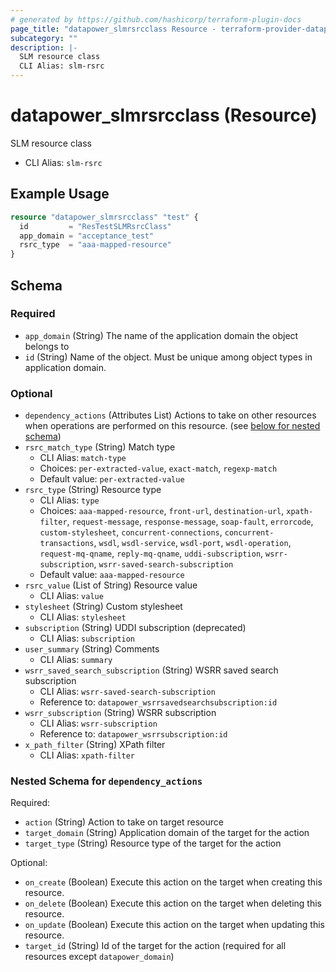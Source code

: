 ```yaml
---
# generated by https://github.com/hashicorp/terraform-plugin-docs
page_title: "datapower_slmrsrcclass Resource - terraform-provider-datapower"
subcategory: ""
description: |-
  SLM resource class
  CLI Alias: slm-rsrc
---
```


# datapower_slmrsrcclass (Resource)

SLM resource class
  - CLI Alias: `slm-rsrc`

## Example Usage

```terraform
resource "datapower_slmrsrcclass" "test" {
  id         = "ResTestSLMRsrcClass"
  app_domain = "acceptance_test"
  rsrc_type  = "aaa-mapped-resource"
}
```

<!-- schema generated by tfplugindocs -->
## Schema

### Required

- `app_domain` (String) The name of the application domain the object belongs to
- `id` (String) Name of the object. Must be unique among object types in application domain.

### Optional

- `dependency_actions` (Attributes List) Actions to take on other resources when operations are performed on this resource. (see [below for nested schema](#nestedatt--dependency_actions))
- `rsrc_match_type` (String) Match type
  - CLI Alias: `match-type`
  - Choices: `per-extracted-value`, `exact-match`, `regexp-match`
  - Default value: `per-extracted-value`
- `rsrc_type` (String) Resource type
  - CLI Alias: `type`
  - Choices: `aaa-mapped-resource`, `front-url`, `destination-url`, `xpath-filter`, `request-message`, `response-message`, `soap-fault`, `errorcode`, `custom-stylesheet`, `concurrent-connections`, `concurrent-transactions`, `wsdl`, `wsdl-service`, `wsdl-port`, `wsdl-operation`, `request-mq-qname`, `reply-mq-qname`, `uddi-subscription`, `wsrr-subscription`, `wsrr-saved-search-subscription`
  - Default value: `aaa-mapped-resource`
- `rsrc_value` (List of String) Resource value
  - CLI Alias: `value`
- `stylesheet` (String) Custom stylesheet
  - CLI Alias: `stylesheet`
- `subscription` (String) UDDI subscription (deprecated)
  - CLI Alias: `subscription`
- `user_summary` (String) Comments
  - CLI Alias: `summary`
- `wsrr_saved_search_subscription` (String) WSRR saved search subscription
  - CLI Alias: `wsrr-saved-search-subscription`
  - Reference to: `datapower_wsrrsavedsearchsubscription:id`
- `wsrr_subscription` (String) WSRR subscription
  - CLI Alias: `wsrr-subscription`
  - Reference to: `datapower_wsrrsubscription:id`
- `x_path_filter` (String) XPath filter
  - CLI Alias: `xpath-filter`

<a id="nestedatt--dependency_actions"></a>
### Nested Schema for `dependency_actions`

Required:

- `action` (String) Action to take on target resource
- `target_domain` (String) Application domain of the target for the action
- `target_type` (String) Resource type of the target for the action

Optional:

- `on_create` (Boolean) Execute this action on the target when creating this resource.
- `on_delete` (Boolean) Execute this action on the target when deleting this resource.
- `on_update` (Boolean) Execute this action on the target when updating this resource.
- `target_id` (String) Id of the target for the action (required for all resources except `datapower_domain`)

